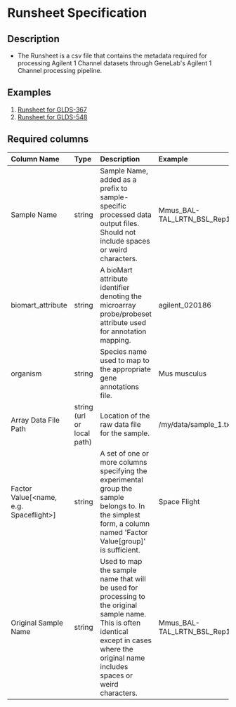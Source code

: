 # Runsheet Specification

## Description

* The Runsheet is a csv file that contains the metadata required for processing Agilent 1 Channel datasets through GeneLab's Agilent 1 Channel processing pipeline.


## Examples

1. [Runsheet for GLDS-367](GLDS-367_microarray_v0_runsheet.csv)
2. [Runsheet for GLDS-548](OSD-548_microarray_v0_runsheet.csv)


## Required columns

| Column Name | Type | Description | Example |
|:------------|:-----|:------------|:--------|
| Sample Name | string | Sample Name, added as a prefix to sample-specific processed data output files. Should not include spaces or weird characters. | Mmus_BAL-TAL_LRTN_BSL_Rep1_B7 |
| biomart_attribute | string | A bioMart attribute identifier denoting the microarray probe/probeset attribute used for annotation mapping. | agilent_020186 |
| organism | string | Species name used to map to the appropriate gene annotations file. | Mus musculus |
| Array Data File Path | string (url or local path) | Location of the raw data file for the sample. | /my/data/sample_1.txt.gz |
| Factor Value[<name, e.g. Spaceflight>] | string | A set of one or more columns specifying the experimental group the sample belongs to. In the simplest form, a column named 'Factor Value[group]' is sufficient. | Space Flight |
| Original Sample Name | string | Used to map the sample name that will be used for processing to the original sample name. This is often identical except in cases where the original name includes spaces or weird characters. | Mmus_BAL-TAL_LRTN_BSL_Rep1_B7 |
